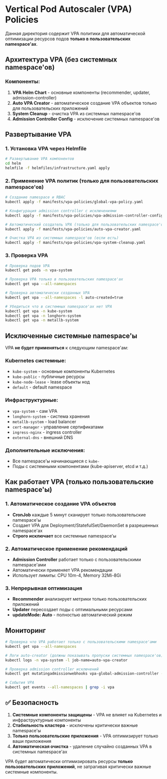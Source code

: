 # Vertical Pod Autoscaler (VPA) Policies

Данная директория содержит VPA политики для автоматической оптимизации ресурсов подов **только в пользовательских namespace'ах**.

## Архитектура VPA (без системных namespace'ов)

### Компоненты:
1. **VPA Helm Chart** - основные компоненты (recommender, updater, admission-controller)
2. **Auto VPA Creator** - автоматическое создание VPA объектов только для пользовательских приложений
3. **System Cleanup** - очистка VPA из системных namespace'ов
4. **Admission Controller Config** - исключение системных namespace'ов

## Развертывание VPA

### 1. Установка VPA через Helmfile

```bash
# Развертывание VPA компонентов
cd helm
helmfile -f helmfiles/infrastructure.yaml apply
```

### 2. Применение VPA политик (только для пользовательских namespace'ов)

```bash
# Создание namespace и RBAC
kubectl apply -f manifests/vpa-policies/global-vpa-policy.yaml

# Конфигурация admission controller с исключениями
kubectl apply -f manifests/vpa-policies/vpa-admission-controller-config.yaml

# Автоматический создатель VPA (только для пользовательских namespace'ов)
kubectl apply -f manifests/vpa-policies/auto-vpa-creator.yaml

# Очистка VPA из системных namespace'ов (если есть)
kubectl apply -f manifests/vpa-policies/vpa-system-cleanup.yaml
```

### 3. Проверка VPA

```bash
# Проверка подов VPA
kubectl get pods -n vpa-system

# Проверка VPA только в пользовательских namespace'ах
kubectl get vpa --all-namespaces

# Проверка автоматически созданных VPA
kubectl get vpa --all-namespaces -l auto-created=true

# Убедиться что в системных namespace'ах нет VPA
kubectl get vpa -n kube-system
kubectl get vpa -n longhorn-system
kubectl get vpa -n metallb-system
```

## Исключенные системные namespace'ы

VPA **не будет применяться** к следующим namespace'ам:

### Kubernetes системные:
- `kube-system` - основные компоненты Kubernetes
- `kube-public` - публичные ресурсы
- `kube-node-lease` - lease объекты нод
- `default` - default namespace

### Инфраструктурные:
- `vpa-system` - сам VPA
- `longhorn-system` - система хранения
- `metallb-system` - load balancer
- `cert-manager` - управление сертификатами
- `ingress-nginx` - ingress controller
- `external-dns` - внешний DNS

### Дополнительные исключения:
- Все namespace'ы начинающиеся с `kube-`
- Поды с системными компонентами (kube-apiserver, etcd и т.д.)

## Как работает VPA (только пользовательские namespace'ы)

### 1. Автоматическое создание VPA объектов
- **CronJob** каждые 5 минут сканирует только пользовательские namespace'ы
- Создает VPA для Deployment/StatefulSet/DaemonSet в разрешенных namespace'ах
- **Строго исключает** все системные namespace'ы

### 2. Автоматическое применение рекомендаций
- **Admission Controller** работает только с пользовательскими namespace'ами
- Автоматически применяет VPA рекомендации
- Использует лимиты: CPU 10m-4, Memory 32Mi-8Gi

### 3. Непрерывная оптимизация
- **Recommender** анализирует метрики только пользовательских приложений
- **Updater** пересоздает поды с оптимальными ресурсами
- **updateMode: Auto** - полностью автоматический режим

## Мониторинг

```bash
# Проверка что VPA работает только с пользовательскими namespace'ами
kubectl get vpa --all-namespaces

# Логи auto-creator (должны показывать пропуски системных namespace'ов)
kubectl logs -n vpa-system -l job-name=auto-vpa-creator

# Проверка admission controller исключений
kubectl get mutatingadmissionwebhooks vpa-global-admission-controller -o yaml

# События VPA
kubectl get events --all-namespaces | grep -i vpa
```

## ✅ Безопасность

1. **Системные компоненты защищены** - VPA не влияет на Kubernetes и инфраструктурные компоненты
2. **Стабильность кластера** - исключены критически важные namespace'ы
3. **Только пользовательские приложения** - VPA оптимизирует только ваши приложения
4. **Автоматическая очистка** - удаление случайно созданных VPA в системных namespace'ах

VPA будет автоматически оптимизировать ресурсы **только пользовательских приложений**, не затрагивая критически важные системные компоненты. 